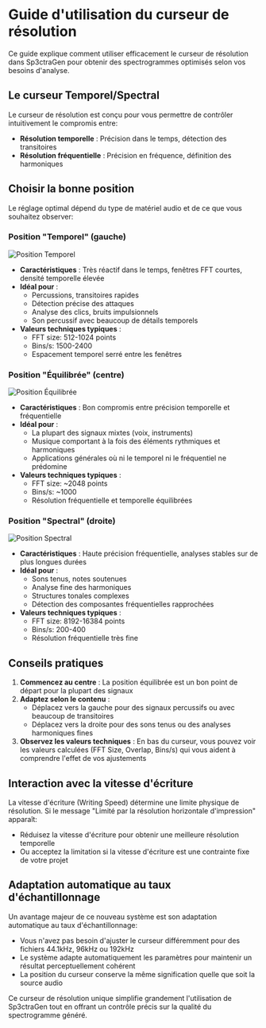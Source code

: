 # Guide d'utilisation du curseur de résolution

Ce guide explique comment utiliser efficacement le curseur de résolution dans Sp3ctraGen pour obtenir des spectrogrammes optimisés selon vos besoins d'analyse.

## Le curseur Temporel/Spectral

Le curseur de résolution est conçu pour vous permettre de contrôler intuitivement le compromis entre:
- **Résolution temporelle** : Précision dans le temps, détection des transitoires
- **Résolution fréquentielle** : Précision en fréquence, définition des harmoniques

## Choisir la bonne position

Le réglage optimal dépend du type de matériel audio et de ce que vous souhaitez observer:

### Position "Temporel" (gauche)

![Position Temporel](../images/resolution_temporel.png)

- **Caractéristiques** : Très réactif dans le temps, fenêtres FFT courtes, densité temporelle élevée
- **Idéal pour** :
  - Percussions, transitoires rapides
  - Détection précise des attaques
  - Analyse des clics, bruits impulsionnels
  - Son percussif avec beaucoup de détails temporels
- **Valeurs techniques typiques** :
  - FFT size: 512-1024 points
  - Bins/s: 1500-2400
  - Espacement temporel serré entre les fenêtres

### Position "Équilibrée" (centre)

![Position Équilibrée](../images/resolution_equilibree.png)

- **Caractéristiques** : Bon compromis entre précision temporelle et fréquentielle
- **Idéal pour** :
  - La plupart des signaux mixtes (voix, instruments)
  - Musique comportant à la fois des éléments rythmiques et harmoniques
  - Applications générales où ni le temporel ni le fréquentiel ne prédomine
- **Valeurs techniques typiques** :
  - FFT size: ~2048 points
  - Bins/s: ~1000
  - Résolution fréquentielle et temporelle équilibrées

### Position "Spectral" (droite)

![Position Spectral](../images/resolution_spectral.png)

- **Caractéristiques** : Haute précision fréquentielle, analyses stables sur de plus longues durées
- **Idéal pour** :
  - Sons tenus, notes soutenues
  - Analyse fine des harmoniques
  - Structures tonales complexes
  - Détection des composantes fréquentielles rapprochées
- **Valeurs techniques typiques** :
  - FFT size: 8192-16384 points
  - Bins/s: 200-400
  - Résolution fréquentielle très fine

## Conseils pratiques

1. **Commencez au centre** : La position équilibrée est un bon point de départ pour la plupart des signaux
2. **Adaptez selon le contenu** :
   - Déplacez vers la gauche pour des signaux percussifs ou avec beaucoup de transitoires
   - Déplacez vers la droite pour des sons tenus ou des analyses harmoniques fines
3. **Observez les valeurs techniques** : En bas du curseur, vous pouvez voir les valeurs calculées (FFT Size, Overlap, Bins/s) qui vous aident à comprendre l'effet de vos ajustements

## Interaction avec la vitesse d'écriture

La vitesse d'écriture (Writing Speed) détermine une limite physique de résolution. Si le message "Limité par la résolution horizontale d'impression" apparaît:

- Réduisez la vitesse d'écriture pour obtenir une meilleure résolution temporelle
- Ou acceptez la limitation si la vitesse d'écriture est une contrainte fixe de votre projet

## Adaptation automatique au taux d'échantillonnage

Un avantage majeur de ce nouveau système est son adaptation automatique au taux d'échantillonnage:

- Vous n'avez pas besoin d'ajuster le curseur différemment pour des fichiers 44.1kHz, 96kHz ou 192kHz
- Le système adapte automatiquement les paramètres pour maintenir un résultat perceptuellement cohérent
- La position du curseur conserve la même signification quelle que soit la source audio

Ce curseur de résolution unique simplifie grandement l'utilisation de Sp3ctraGen tout en offrant un contrôle précis sur la qualité du spectrogramme généré.
